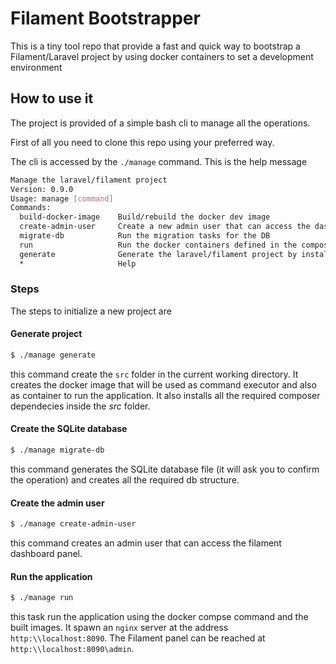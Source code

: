# Filament Bootstrapper

This is a tiny tool repo that provide a fast and quick way to bootstrap a Filament/Laravel project by using docker containers to set a development environment

## How to use it

The project is provided of a simple bash cli to manage all the operations.

First of all you need to clone this repo using your preferred way.

The cli is accessed by the `./manage` command.
This is the help message
```bash
Manage the laravel/filament project
Version: 0.9.0
Usage: manage [command]
Commands:
  build-docker-image    Build/rebuild the docker dev image
  create-admin-user     Create a new admin user that can access the dashboard
  migrate-db            Run the migration tasks for the DB
  run                   Run the docker containers defined in the compose.yml file
  generate              Generate the laravel/filament project by installing all required components (it is destructive)
  *                     Help
```

### Steps
The steps to initialize a new project are

#### Generate project
```bash
$ ./manage generate
```
this command create the `src` folder in the current working directory.
It creates the docker image that will be used as command executor and also as container to run the application.
It also installs all the required composer dependecies inside the _src_ folder.

#### Create the SQLite database
```bash
$ ./manage migrate-db
```
this command generates the SQLite database file (it will ask you to confirm the operation) and creates all the required db structure.

#### Create the admin user
```bash
$ ./manage create-admin-user
```
this command creates an admin user that can access the filament dashboard panel.

#### Run the application
```bash
$ ./manage run
```
this task run the application using the docker compse command and the built images. It spawn an `nginx` server at the address `http:\\localhost:8090`.
The Filament panel can be reached at `http:\\localhost:8090\admin`.

